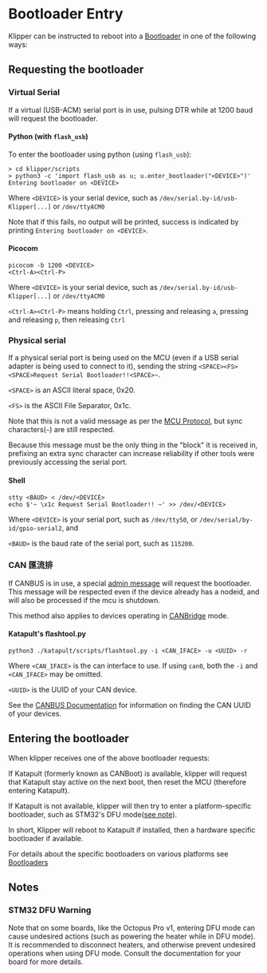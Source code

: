 # Bootloader Entry

Klipper can be instructed to reboot into a [Bootloader](Bootloaders.md) in one of the following ways:

## Requesting the bootloader

### Virtual Serial

If a virtual (USB-ACM) serial port is in use, pulsing DTR while at 1200 baud will request the bootloader.

#### Python (with `flash_usb`)

To enter the bootloader using python (using `flash_usb`):

```shell
> cd klipper/scripts
> python3 -c 'import flash_usb as u; u.enter_bootloader("<DEVICE>")'
Entering bootloader on <DEVICE>
```

Where `<DEVICE>` is your serial device, such as `/dev/serial.by-id/usb-Klipper[...]` or `/dev/ttyACM0`

Note that if this fails, no output will be printed, success is indicated by printing `Entering bootloader on <DEVICE>`.

#### Picocom

```shell
picocom -b 1200 <DEVICE>
<Ctrl-A><Ctrl-P>
```

Where `<DEVICE>` is your serial device, such as `/dev/serial.by-id/usb-Klipper[...]` or `/dev/ttyACM0`

`<Ctrl-A><Ctrl-P>` means holding `Ctrl`, pressing and releasing `a`, pressing and releasing `p`, then releasing `Ctrl`

### Physical serial

If a physical serial port is being used on the MCU (even if a USB serial adapter is being used to connect to it), sending the string `<SPACE><FS><SPACE>Request Serial Bootloader!!<SPACE>~`.

`<SPACE>` is an ASCII literal space, 0x20.

`<FS>` is the ASCII File Separator, 0x1c.

Note that this is not a valid message as per the [MCU Protocol](Protocol.md#micro-controller-interface), but sync characters(`~`) are still respected.

Because this message must be the only thing in the "block" it is received in, prefixing an extra sync character can increase reliability if other tools were previously accessing the serial port.

#### Shell

```shell
stty <BAUD> < /dev/<DEVICE>
echo $'~ \x1c Request Serial Bootloader!! ~' >> /dev/<DEVICE>
```

Where `<DEVICE>` is your serial port, such as `/dev/ttyS0`, or `/dev/serial/by-id/gpio-serial2`, and

`<BAUD>` is the baud rate of the serial port, such as `115200`.

### CAN 匯流排

If CANBUS is in use, a special [admin message](CANBUS_protocol.md#admin-messages) will request the bootloader. This message will be respected even if the device already has a nodeid, and will also be processed if the mcu is shutdown.

This method also applies to devices operating in [CANBridge](CANBUS.md#usb-to-can-bus-bridge-mode) mode.

#### Katapult's flashtool.py

```shell
python3 ./katapult/scripts/flashtool.py -i <CAN_IFACE> -u <UUID> -r
```

Where `<CAN_IFACE>` is the can interface to use. If using `can0`, both the `-i` and `<CAN_IFACE>` may be omitted.

`<UUID>` is the UUID of your CAN device.

See the [CANBUS Documentation](CANBUS.md#finding-the-canbus_uuid-for-new-micro-controllers) for information on finding the CAN UUID of your devices.

## Entering the bootloader

When klipper receives one of the above bootloader requests:

If Katapult (formerly known as CANBoot) is available, klipper will request that Katapult stay active on the next boot, then reset the MCU (therefore entering Katapult).

If Katapult is not available, klipper will then try to enter a platform-specific bootloader, such as STM32's DFU mode([see note](#stm32-dfu-warning)).

In short, Klipper will reboot to Katapult if installed, then a hardware specific bootloader if available.

For details about the specific bootloaders on various platforms see [Bootloaders](Bootloaders.md)

## Notes

### STM32 DFU Warning

Note that on some boards, like the Octopus Pro v1, entering DFU mode can cause undesired actions (such as powering the heater while in DFU mode). It is recommended to disconnect heaters, and otherwise prevent undesired operations when using DFU mode. Consult the documentation for your board for more details.
